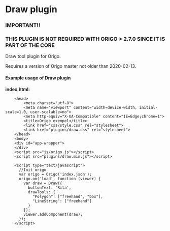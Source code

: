 # Draw plugin


### IMPORTANT!!
### THIS PLUGIN IS NOT REQUIRED WITH ORIGO > 2.7.0 SINCE IT IS PART OF THE CORE


Draw tool plugin for Origo.

Requires a version of Origo master not older than 2020-02-13.

#### Example usage of Draw plugin

**index.html:**
```
    <head>
    	<meta charset="utf-8">
    	<meta name="viewport" content="width=device-width, initial-scale=1.0, user-scalable=no">
    	<meta http-equiv="X-UA-Compatible" content="IE=Edge;chrome=1">
    	<title>Origo exempel</title>
    	<link href="css/style.css" rel="stylesheet">
    	<link href="plugins/draw.css" rel="stylesheet">
    </head>
    <body>
    <div id="app-wrapper">
    </div>
    <script src="js/origo.js"></script>
    <script src="plugins/draw.min.js"></script>

    <script type="text/javascript">
      //Init origo
      var origo = Origo('index.json');
      origo.on('load', function (viewer) {
        var draw = Draw({
          buttonText: 'Rita',
          drawTools: {
            "Polygon": ["freehand", "box"],
            "LineString": ["freehand"]
          }
        });
        viewer.addComponent(draw);
      });
    </script>
```
